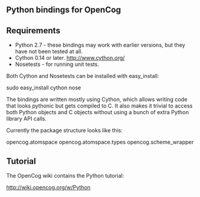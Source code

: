 Python bindings for OpenCog
---------------------------

## Requirements ##

* Python 2.7 - these bindings may work with earlier versions, but they have not been tested at all.
* Cython 0.14 or later. http://www.cython.org/
* Nosetests - for running unit tests.

Both Cython and Nosetests can be installed with easy_install:

 sudo easy_install cython nose

The bindings are written mostly using Cython, which allows writing
code that looks pythonic but gets compiled to C.  It also makes it
trivial to access both Python objects and C objects without using a
bunch of extra Python library API calls.

Currently the package structure looks like this:

 opencog.atomspace
 opencog.atomspace.types
 opencog.scheme_wrapper

## Tutorial ##

The OpenCog wiki contains the Python tutorial:

http://wiki.opencog.org/w/Python
